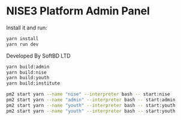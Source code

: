# NISE3 Platform Admin Panel 


Install it and run:

```sh
yarn install
yarn run dev
```

Developed By SoftBD LTD

```bash
yarn build:admin
yarn build:nise
yarn build:youth
yarn build:institute

pm2 start yarn --name "nise" --interpreter bash -- start:nise
pm2 start yarn --name "admin" --interpreter bash -- start:admin
pm2 start yarn --name "youth" --interpreter bash -- start:youth
pm2 start yarn --name "youth" --interpreter bash -- start:youth
```
